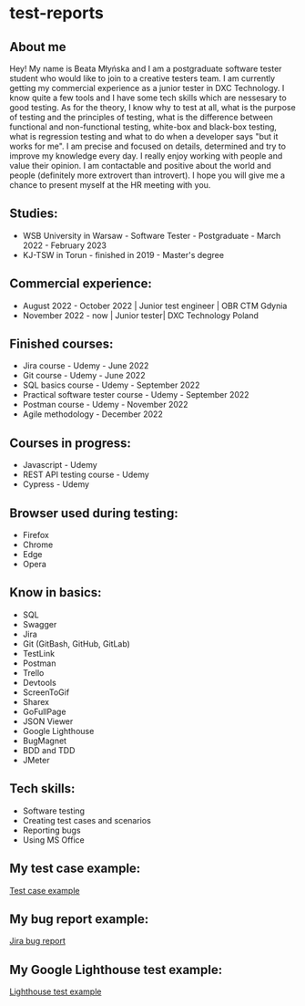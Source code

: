# test-reports

## About me

Hey! 
My name is Beata Młyńska and I am a postgraduate software tester student who would like to join to a creative testers team. I am currently getting my commercial experience as a junior tester in DXC Technology. I know quite a few tools and I have some tech skills which are nessesary to good testing. As for the theory, I know why to test at all, what is the purpose of testing and the principles of testing, what is the difference between functional and non-functional testing, white-box and black-box testing, what is regression testing and what to do when a developer says "but it works for me".  I am precise and focused on details, determined and try to improve my knowledge every day. I really enjoy working with people and value their opinion. I am contactable and positive about the world and people (definitely more extrovert than introvert). I hope you will give me a chance to present myself at the HR meeting with you.

## Studies:
* WSB University in Warsaw - Software Tester - Postgraduate - March 2022 - February 2023
* KJ-TSW in Torun - finished in 2019 - Master's degree

## Commercial experience:
* August 2022 - October 2022 | Junior test engineer | OBR CTM Gdynia
* November 2022 - now | Junior tester| DXC Technology Poland

## Finished courses:
* Jira course - Udemy - June 2022
* Git course - Udemy - June 2022
* SQL basics course - Udemy - September 2022
* Practical software tester course - Udemy - September 2022
* Postman course - Udemy - November 2022
* Agile methodology - December 2022

## Courses in progress:
* Javascript - Udemy
* REST API testing course - Udemy
* Cypress - Udemy

## Browser used during testing:
* Firefox
* Chrome
* Edge
* Opera

## Know in basics:
* SQL
* Swagger
* Jira
* Git (GitBash, GitHub, GitLab)
* TestLink
* Postman
* Trello
* Devtools
* ScreenToGif
* Sharex
* GoFullPage
* JSON Viewer
* Google Lighthouse
* BugMagnet
* BDD and TDD
* JMeter

## Tech skills:
* Software testing
* Creating test cases and scenarios
* Reporting bugs
* Using MS Office

## My test case example:
[Test case example](https://github.com/beatamlynska/test-reports/blob/b640dc9345d206397fcddb7e9bf4a3f2f1968d79/Images/Test_case.jpg)

## My bug report example:
[Jira bug report](https://github.com/beatamlynska/test-reports/blob/b2e9b91a7a7c2a409368ee593e6a0baa153df539/Images/bug_jira.jpg)

## My Google Lighthouse test example: 
[Lighthouse test example](https://github.com/beatamlynska/test-reports/blob/dce0306d8f324739a9e75010250e7b3db9fe95d9/Images/Lighthouse_test.jpg)
